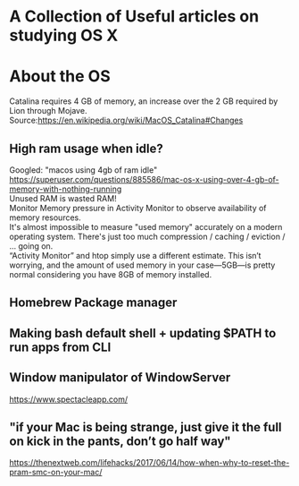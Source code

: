 # A Collection of Useful articles on studying OS X

# About the OS
Catalina requires 4 GB of memory, an increase over the 2 GB required by Lion through Mojave.
Source:https://en.wikipedia.org/wiki/MacOS_Catalina#Changes

## High ram usage when idle? 
Googled: "macos using 4gb of ram idle" \
https://superuser.com/questions/885586/mac-os-x-using-over-4-gb-of-memory-with-nothing-running \
Unused RAM is wasted RAM! \
Monitor Memory pressure in Activity Monitor to observe availability of memory resources. \
It's almost impossible to measure "used memory" accurately on a modern operating system. There's just too much compression / caching / eviction / ... going on. \
“Activity Monitor” and htop simply use a different estimate. This isn’t worrying, and the amount of used memory in your case—5GB—is pretty normal considering you have 8GB of memory installed.

## Homebrew Package manager 

## Making bash default shell + updating $PATH to run apps from CLI

## Window manipulator of WindowServer
https://www.spectacleapp.com/

## "if your Mac is being strange, just give it the full on kick in the pants, don’t go half way"
https://thenextweb.com/lifehacks/2017/06/14/how-when-why-to-reset-the-pram-smc-on-your-mac/

